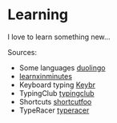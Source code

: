 # Learning

I love to learn something new...

Sources:
 - Some languages [duolingo](https://www.duolingo.com/profile/Dtri23)
 - [learnxinminutes](https://learnxinyminutes.com/)
 - Keyboard typing [Keybr](https://www.keybr.com/)
 - TypingClub [typingclub](https://www.typingclub.com)
 - Shortcuts [shortcutfoo](https://www.shortcutfoo.com/)
 - TypeRacer [typeracer](https://play.typeracer.com/)

